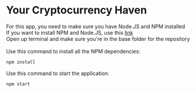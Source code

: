 # Your Cryptocurrency Haven

For this app, you need to make sure you have Node.JS and NPM installed\
If you want to install NPM and Node.JS, use this [link](https://nodejs.org/en/download/)\
Open up terminal and make sure you're in the base folder for the repository\
\
Use this command to install all the NPM dependencies:
```bash
npm install
```
Use this command to start the application:
```bash
npm start
```
